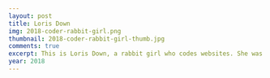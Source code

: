 ```yaml
---
layout: post
title: Loris Down
img: 2018-coder-rabbit-girl.png
thumbnail: 2018-coder-rabbit-girl-thumb.jpg
comments: true
excerpt: This is Loris Down, a rabbit girl who codes websites. She was my self-insert character at the time, and this was one of her earlier designs. Her hair and eye colors are based on Rei from the anime series <em>Neon Genesis Evangelion</em>. The logo on her shirt is a prototype for a web design business that I wanted to make at the time.
year: 2018
---
```

